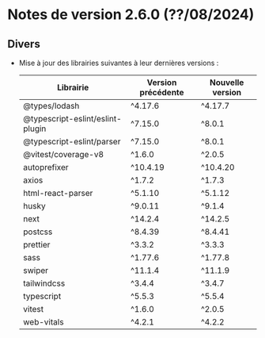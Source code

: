 # Notes de version 2.6.0 (??/08/2024)

## Divers

- Mise à jour des librairies suivantes à leur dernières versions :

  | Librairie                        | Version précédente | Nouvelle version |
  | -------------------------------- | ------------------ | ---------------- |
  | @types/lodash                    | ^4.17.6            | ^4.17.7          |
  | @typescript-eslint/eslint-plugin | ^7.15.0            | ^8.0.1           |
  | @typescript-eslint/parser        | ^7.15.0            | ^8.0.1           |
  | @vitest/coverage-v8              | ^1.6.0             | ^2.0.5           |
  | autoprefixer                     | ^10.4.19           | ^10.4.20         |
  | axios                            | ^1.7.2             | ^1.7.3           |
  | html-react-parser                | ^5.1.10            | ^5.1.12          |
  | husky                            | ^9.0.11            | ^9.1.4           |
  | next                             | ^14.2.4            | ^14.2.5          |
  | postcss                          | ^8.4.39            | ^8.4.41          |
  | prettier                         | ^3.3.2             | ^3.3.3           |
  | sass                             | ^1.77.6            | ^1.77.8          |
  | swiper                           | ^11.1.4            | ^11.1.9          |
  | tailwindcss                      | ^3.4.4             | ^3.4.7           |
  | typescript                       | ^5.5.3             | ^5.5.4           |
  | vitest                           | ^1.6.0             | ^2.0.5           |
  | web-vitals                       | ^4.2.1             | ^4.2.2           |
